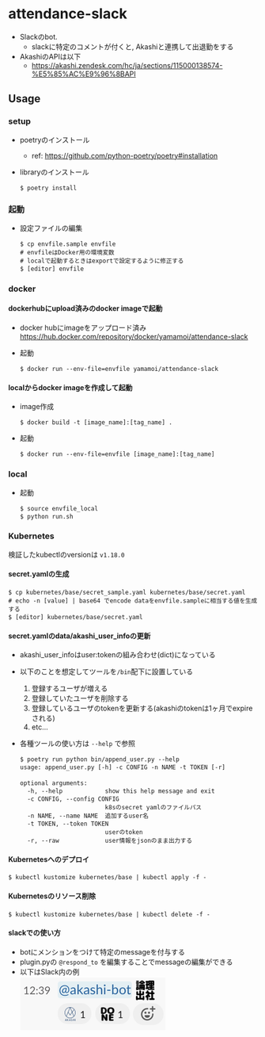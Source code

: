 # attendance-slack

* Slackのbot.
  * slackに特定のコメントが付くと, Akashiと連携して出退勤をする
* AkashiのAPIは以下
  * https://akashi.zendesk.com/hc/ja/sections/115000138574-%E5%85%AC%E9%96%8BAPI

## Usage

### setup

* poetryのインストール
  * ref: https://github.com/python-poetry/poetry#installation
* libraryのインストール
  
    ```shell
    $ poetry install
    ```
### 起動

* 設定ファイルの編集
  
    ```shell
    $ cp envfile.sample envfile
    # envfileはDocker用の環境変数
    # localで起動するときはexportで設定するように修正する
    $ [editor] envfile
    ```

### docker

#### dockerhubにupload済みのdocker imageで起動

* docker hubにimageをアップロード済み
    https://hub.docker.com/repository/docker/yamamoi/attendance-slack
* 起動
  
    ```shell
    $ docker run --env-file=envfile yamamoi/attendance-slack
    ```

#### localからdocker imageを作成して起動

* image作成

    ```shell
    $ docker build -t [image_name]:[tag_name] .
    ```

* 起動
  
    ```shell
    $ docker run --env-file=envfile [image_name]:[tag_name]
    ```

### local
* 起動
  
    ```shell
    $ source envfile_local
    $ python run.sh
    ```

### Kubernetes

検証したkubectlのversionは `v1.18.0`

#### secret.yamlの生成

```shell
$ cp kubernetes/base/secret_sample.yaml kubernetes/base/secret.yaml
# echo -n [value] | base64 でencode dataをenvfile.sampleに相当する値を生成する
$ [editor] kubernetes/base/secret.yaml
```

#### secret.yamlのdata/akashi_user_infoの更新

* akashi_user_infoはuser:tokenの組み合わせ(dict)になっている
* 以下のことを想定してツールを`/bin`配下に設置している
  1. 登録するユーザが増える
  1. 登録していたユーザを削除する
  1. 登録しているユーザのtokenを更新する(akashiのtokenは1ヶ月でexpireされる)
  1. etc...
* 各種ツールの使い方は `--help` で参照

  ```shell
  $ poetry run python bin/append_user.py --help
  usage: append_user.py [-h] -c CONFIG -n NAME -t TOKEN [-r]
  
  optional arguments:
    -h, --help            show this help message and exit
    -c CONFIG, --config CONFIG
                          k8sのsecret yamlのファイルパス
    -n NAME, --name NAME  追加するuser名
    -t TOKEN, --token TOKEN
                          userのtoken
    -r, --raw             user情報をjsonのまま出力する
  ```

#### Kubernetesへのデプロイ

```shell
$ kubectl kustomize kubernetes/base | kubectl apply -f -
```

#### Kubernetesのリソース削除

```shell
$ kubectl kustomize kubernetes/base | kubectl delete -f -
```

#### slackでの使い方

* botにメンションをつけて特定のmessageを付与する
* plugin.pyの `@respond_to` を編集することでmessageの編集ができる
* 以下はSlack内の例  
![出勤の例](/doc/img/shukkin.png)
  